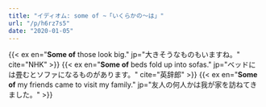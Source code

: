 ```yaml
---
title: "イディオム: some of ~「いくらかの～は」"
url: "/p/h6rz7s5"
date: "2020-01-05"
---
```



{{< ex en="**Some of** those look big." jp="大きそうなものもいますね。" cite="NHK" >}}
{{< ex en="**Some of** beds fold up into sofas." jp="ベッドには畳むとソファになるものがあります。" cite="英辞郎" >}}
{{< ex en="**Some of** my friends came to visit my family." jp="友人の何人かは我が家を訪ねてきました。" >}}

